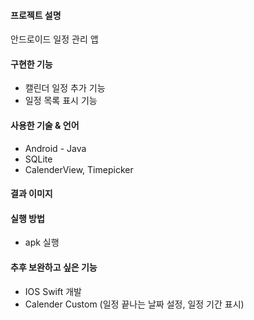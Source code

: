 #### 프로젝트 설명
안드로이드 일정 관리 앱 

#### 구현한 기능
 - 캘린더 일정 추가 기능
 - 일정 목록 표시 기능

#### 사용한 기술 & 언어
 - Android - Java
 - SQLite
 - CalenderView, Timepicker


#### 결과 이미지

#### 실행 방법
 - apk 실행


#### 추후 보완하고 싶은 기능
 -  IOS Swift 개발
 -  Calender Custom (일정 끝나는 날짜 설정, 일정 기간 표시)
